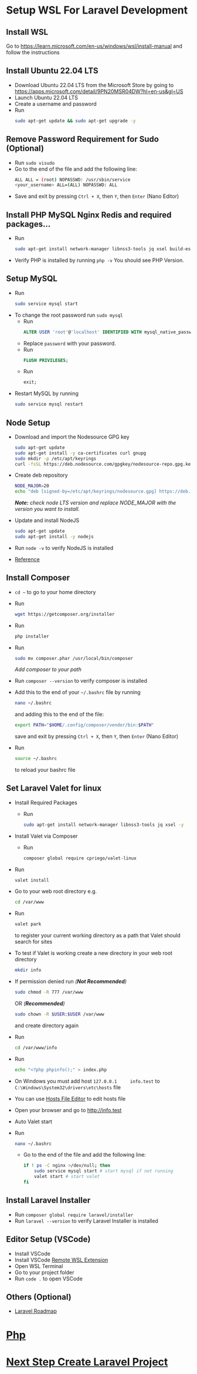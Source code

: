 # Setup WSL For Laravel Development

## Install WSL

Go to https://learn.microsoft.com/en-us/windows/wsl/install-manual and follow the instructions

## Install Ubuntu 22.04 LTS

- Download Ubuntu 22.04 LTS from the Microsoft Store by going to https://apps.microsoft.com/detail/9PN20MSR04DW?hl=en-us&gl=US
- Launch Ubuntu 22.04 LTS
- Create a username and password
- Run
  ```bash
  sudo apt-get update && sudo apt-get upgrade -y
  ```

## Remove Password Requirement for Sudo (Optional)

- Run `sudo visudo`
- Go to the end of the file and add the following line:
  ```bash
  ALL ALL = (root) NOPASSWD: /usr/sbin/service
  <your_username> ALL=(ALL) NOPASSWD: ALL
  ```
- Save and exit by pressing `Ctrl + X`, then `Y`, then `Enter` (Nano Editor)

## Install PHP MySQL Nginx Redis and required packages...

- Run
  ```bash
  sudo apt-get install network-manager libnss3-tools jq xsel build-essential libssl-dev zip unzip dnsmasq nginx mysql-server php-fpm php-cli php-mysql php-sqlite3 php-intl php-zip php-xml php-curl php-mbstring redis-server php-redis php-pear php-dev pkg-config libz-dev libzip-dev libmemcached-dev libmemcached11 libmemcachedutil2 libmagickwand-dev imagemagick memcached -y
  ```
- Verify PHP is installed by running `php -v` You should see PHP Version.

## Setup MySQL

- Run
  ```bash
  sudo service mysql start
  ```
- To change the root password run `sudo mysql`
  - Run
    ```sql
    ALTER USER 'root'@'localhost' IDENTIFIED WITH mysql_native_password BY 'password';
    ```
  - Replace `password` with your password.
  - Run
    ```sql
    FLUSH PRIVILEGES;
    ```
  - Run
    ```sql
    exit;
    ```
- Restart MySQL by running
  ```bash
  sudo service mysql restart
  ```

## Node Setup

- Download and import the Nodesource GPG key

  ```bash
  sudo apt-get update
  sudo apt-get install -y ca-certificates curl gnupg
  sudo mkdir -p /etc/apt/keyrings
  curl -fsSL https://deb.nodesource.com/gpgkey/nodesource-repo.gpg.key | sudo gpg --dearmor -o /etc/apt/keyrings/nodesource.gpg
  ```

- Create deb repository

  ```bash
  NODE_MAJOR=20
  echo "deb [signed-by=/etc/apt/keyrings/nodesource.gpg] https://deb.nodesource.com/node_$NODE_MAJOR.x nodistro main" | sudo tee /etc/apt/sources.list.d/nodesource.list
  ```

  _**Note:** check node LTS version and replace NODE_MAJOR with the version you want to install._

- Update and install NodeJS

  ```bash
  sudo apt-get update
  sudo apt-get install -y nodejs
  ```

- Run `node -v` to verify NodeJS is installed

- [Reference](https://github.com/nodesource/distributions#debian-and-ubuntu-based-distributions)

## Install Composer

- `cd ~` to go to your home directory
- Run
  ```bash
  wget https://getcomposer.org/installer
  ```
- Run
  ```bash
  php installer
  ```
- Run

  ```bash
  sudo mv composer.phar /usr/local/bin/composer
  ```

  _Add composer to your path_

- Run `composer --version` to verify composer is installed
- Add this to the end of your `~/.bashrc` file
  by running

  ```bash
  nano ~/.bashrc
  ```

  and adding this to the end of the file:

  ```bash
  export PATH="$HOME/.config/composer/vendor/bin:$PATH"
  ```

  save and exit by pressing `Ctrl + X`, then `Y`, then `Enter` (Nano Editor)

- Run

  ```bash
  source ~/.bashrc
  ```

  to reload your bashrc file

## Set Laravel Valet for linux

- Install Required Packages
  - Run
    ```bash
    sudo apt-get install network-manager libnss3-tools jq xsel -y
    ```
- Install Valet via Composer
  - Run
    ```bash
    composer global require cpriego/valet-linux
    ```
- Run
  ```bash
  valet install
  ```
- Go to your web root directory e.g.
  ```bash
  cd /var/www
  ```
- Run
  ```bash
  valet park
  ```
  to register your current working directory as a path that Valet should search for sites
- To test if Valet is working create a new directory in your web root directory
  ```bash
  mkdir info
  ```
- If permission denied run
  _(**Not Recommended**)_

  ```bash
  sudo chmod -R 777 /var/www
  ```

  OR
  _(**Recommended**)_

  ```bash
  sudo chown -R $USER:$USER /var/www
  ```

  and create directory again

- Run
  ```bash
  cd /var/www/info
  ```
- Run
  ```bash
  echo "<?php phpinfo();" > index.php
  ```
- On Windows you must add host `127.0.0.1     info.test` to `C:\Windows\System32\drivers\etc\hosts` file
- You can use [Hosts File Editor](https://hostsfileeditor.com/) to edit hosts file
- Open your browser and go to http://info.test

- Auto Valet start
- Run
  ```bash
  nano ~/.bashrc
  ```
  - Go to the end of the file and add the following line:
    ```bash
    if ! ps -C nginx >/dev/null; then
        sudo service mysql start # start mysql if not running
        valet start # start valet
    fi
    ```

## Install Laravel Installer

- Run `composer global require laravel/installer`
- Run `laravel --version` to verify Laravel Installer is installed

## Editor Setup (VSCode)

- Install VSCode
- Install VSCode [Remote WSL Extension](https://marketplace.visualstudio.com/items?itemName=ms-vscode-remote.remote-wsl)
- Open WSL Terminal
- Go to your project folder
- Run `code .` to open VSCode

## Others (Optional)

- [Laravel Roadmap](https://github.com/Hasnayeen/laravel-developer-roadmap)

# [Php](php/README.md)

# [Next Step Create Laravel Project](createLaravelProject.md)
